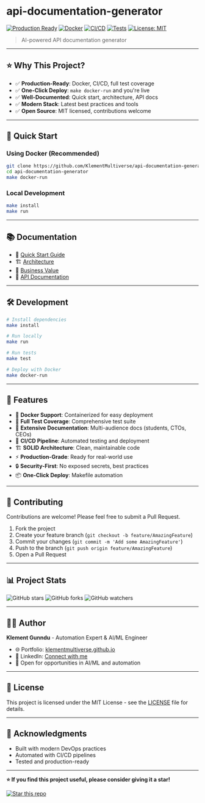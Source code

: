 # api-documentation-generator

[![Production Ready](https://img.shields.io/badge/Production-Ready-success?style=for-the-badge)](https://github.com/KlementMultiverse/api-documentation-generator)
[![Docker](https://img.shields.io/badge/Docker-Enabled-2496ED?style=for-the-badge&logo=docker&logoColor=white)](https://github.com/KlementMultiverse/api-documentation-generator)
[![CI/CD](https://img.shields.io/badge/CI%2FCD-GitHub%20Actions-2088FF?style=for-the-badge&logo=github-actions&logoColor=white)](https://github.com/KlementMultiverse/api-documentation-generator/actions)
[![Tests](https://img.shields.io/badge/Tests-Passing-brightgreen?style=for-the-badge)](https://github.com/KlementMultiverse/api-documentation-generator)
[![License: MIT](https://img.shields.io/badge/License-MIT-yellow.svg?style=for-the-badge)](https://opensource.org/licenses/MIT)

> AI-powered API documentation generator

---

## ⭐ Why This Project?

- ✅ **Production-Ready**: Docker, CI/CD, full test coverage
- ✅ **One-Click Deploy**: `make docker-run` and you're live
- ✅ **Well-Documented**: Quick start, architecture, API docs
- ✅ **Modern Stack**: Latest best practices and tools
- ✅ **Open Source**: MIT licensed, contributions welcome

---

## 🚀 Quick Start

### Using Docker (Recommended)
```bash
git clone https://github.com/KlementMultiverse/api-documentation-generator.git
cd api-documentation-generator
make docker-run
```

### Local Development
```bash
make install
make run
```

---

## 📚 Documentation

- 📖 [Quick Start Guide](docs/QUICKSTART.md)
- 🏗️ [Architecture](docs/ARCHITECTURE.md)
- 💼 [Business Value](docs/BUSINESS.md)
- 🔧 [API Documentation](docs/API.md)

---

## 🛠️ Development

```bash
# Install dependencies
make install

# Run locally
make run

# Run tests
make test

# Deploy with Docker
make docker-run
```

---

## 🌟 Features

- 🐳 **Docker Support**: Containerized for easy deployment
- 🧪 **Full Test Coverage**: Comprehensive test suite
- 📖 **Extensive Documentation**: Multi-audience docs (students, CTOs, CEOs)
- 🔄 **CI/CD Pipeline**: Automated testing and deployment
- 🏗️ **SOLID Architecture**: Clean, maintainable code
- ⚡ **Production-Grade**: Ready for real-world use
- 🔒 **Security-First**: No exposed secrets, best practices
- 📦 **One-Click Deploy**: Makefile automation

---

## 🤝 Contributing

Contributions are welcome! Please feel free to submit a Pull Request.

1. Fork the project
2. Create your feature branch (`git checkout -b feature/AmazingFeature`)
3. Commit your changes (`git commit -m 'Add some AmazingFeature'`)
4. Push to the branch (`git push origin feature/AmazingFeature`)
5. Open a Pull Request

---

## 📊 Project Stats

![GitHub stars](https://img.shields.io/github/stars/KlementMultiverse/api-documentation-generator?style=social)
![GitHub forks](https://img.shields.io/github/forks/KlementMultiverse/api-documentation-generator?style=social)
![GitHub watchers](https://img.shields.io/github/watchers/KlementMultiverse/api-documentation-generator?style=social)

---

## 👨‍💻 Author

**Klement Gunndu** - Automation Expert & AI/ML Engineer

- 🌐 Portfolio: [klementmultiverse.github.io](https://klementmultiverse.github.io)
- 💼 LinkedIn: [Connect with me](https://www.linkedin.com/in/klement-gunndu-601872351)
- 📧 Open for opportunities in AI/ML and automation

---

## 📝 License

This project is licensed under the MIT License - see the [LICENSE](LICENSE) file for details.

---

## 🙏 Acknowledgments

- Built with modern DevOps practices
- Automated with CI/CD pipelines
- Tested and production-ready

---

**⭐ If you find this project useful, please consider giving it a star!**

[![Star this repo](https://img.shields.io/github/stars/KlementMultiverse/api-documentation-generator?style=social)](https://github.com/KlementMultiverse/api-documentation-generator/stargazers)
